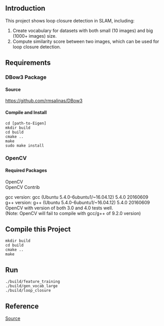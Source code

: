 ## Introduction
This project shows loop closure detection in SLAM, including:  
1. Create vocabulary for datasets with both small (10 images) and big (1000+ images) size.
2. Compute similarity score between two images, which can be used for loop closure detection.

## Requirements

### DBow3 Package
#### Source
https://github.com/rmsalinas/DBow3

#### Compile and Install
```
cd [path-to-Eigen]
mkdir build
cd build
cmake ..
make 
sudo make install 
```

### OpenCV
#### Required Packages
OpenCV  
OpenCV Contrib

gcc version: gcc (Ubuntu 5.4.0-6ubuntu1/~16.04.12) 5.4.0 20160609   
g++ version: g++ (Ubuntu 5.4.0-6ubuntu1/~16.04.12) 5.4.0 20160609  
OpenCV with version of both 3.0 and 4.0 tests well.   
(Note: OpenCV will fail to compile with gcc/g++ of 9.2.0 version)

## Compile this Project
```
mkdir build
cd build
cmake ..
make 
```

## Run
```
./build/feature_training  
./build/gen_vocab_large  
./build/loop_closure  
```


## Reference
[Source](https://github.com/HugoNip/slambook2/tree/master/ch11)
